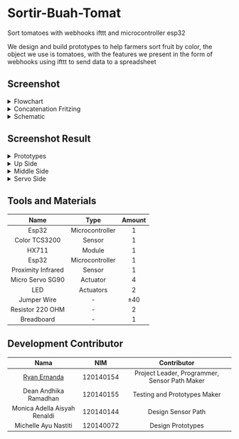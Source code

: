 # Sortir-Buah-Tomat
Sort tomatoes with webhooks ifttt and microcontroller esp32

We design and build prototypes to help farmers sort fruit by color, the object we use is tomatoes, with the features we present in the form of webhooks using ifttt to send data to a spreadsheet

## Screenshot
<details>
<summary>Flowchart</summary>
  
![Flowchart](assets/FlowChart.png)

</details>

<details>
<summary>Concatenation Fritzing</summary>

![Fritzing](assets/Fritzing.png)

</details>

<details>
<summary>Schematic</summary>
  
![Schematic](assets/Schematic.png)

</details>

## Screenshot Result
<details>
<summary>Prototypes</summary>
  
![Prototypes](assets/Prototypes.png)

</details>

<details>
<summary>Up Side</summary>
Place for Color sensors and IR obstacles
  
![Color_IR](assets/Color_IR.png)

</details>

<details>
<summary>Middle Side</summary>
Place for Load Cell sensors
  
![loadcell](assets/loadcell.png)

</details>

<details>
<summary>Servo Side</summary>
Place for all Servo
  
![Servoside](assets/Servoside.png)

</details>

## Tools and Materials
| Name | Type | Amount |
| :---: | :---: | :---: |
| Esp32 | Microcontroller | 1 |
| Color TCS3200 | Sensor | 1 |
| HX711 | Module | 1 |
| Esp32 | Microcontroller | 1 |
| Proximity Infrared | Sensor | 1 |
| Micro Servo SG90 | Actuator | 4 |
| LED | Actuators | 2 |
| Jumper Wire | - | ±40 |
| Resistor 220 OHM | - | 2 |
| Breadboard | - | 1 |

## Development Contributor
| Nama | NIM | Contributor |
| :---: | :---: | :---: |
| [Ryan Ernanda](mailto:ryanernanda100902@gmail.com) | 120140154 | Project Leader, Programmer, Sensor Path Maker |
| Dean Andhika Ramadhan | 120140155 | Testing and Prototypes Maker |
| Monica Adella Aisyah Renaldi | 120140144 | Design Sensor Path |
| Michelle Ayu Nastiti | 120140072 | Design Prototypes |
